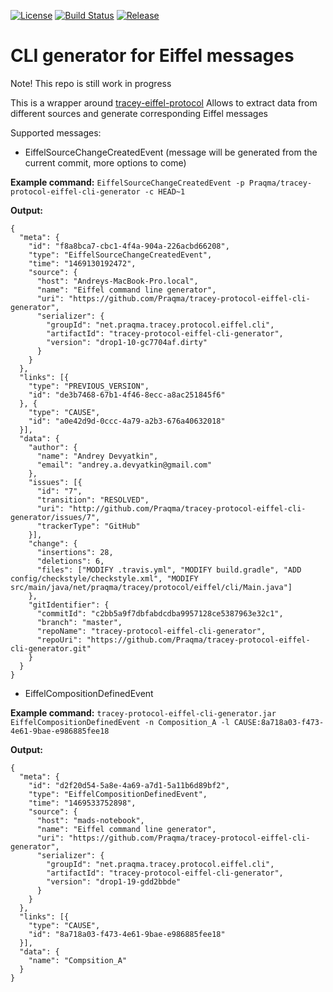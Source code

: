 [![License](https://img.shields.io/badge/license-New%20BSD-blue.svg)](LICENSE) [![Build Status](https://api.travis-ci.org/Praqma/tracey-protocol-eiffel-cli-generator.svg?branch=master)](https://travis-ci.org/Praqma/tracey-protocol-eiffel-cli-generator) [![Release](https://jitpack.io/v/Praqma/tracey-protocol-eiffel-cli-generator.svg)](https://jitpack.io/#Praqma/tracey-protocol-eiffel-cli-generator)

# CLI generator for Eiffel messages

Note! This repo is still work in progress

This is a wrapper around [tracey-eiffel-protocol](https://github.com/Praqma/tracey-protocol-eiffel)
Allows to extract data from different sources and generate corresponding Eiffel messages

Supported messages:

* EiffelSourceChangeCreatedEvent (message will be generated from the current commit, more options to come)

**Example command:** `EiffelSourceChangeCreatedEvent -p Praqma/tracey-protocol-eiffel-cli-generator -c HEAD~1`

**Output:** 

```
{
  "meta": {
    "id": "f8a8bca7-cbc1-4f4a-904a-226acbd66208",
    "type": "EiffelSourceChangeCreatedEvent",
    "time": "1469130192472",
    "source": {
      "host": "Andreys-MacBook-Pro.local",
      "name": "Eiffel command line generator",
      "uri": "https://github.com/Praqma/tracey-protocol-eiffel-cli-generator",
      "serializer": {
        "groupId": "net.praqma.tracey.protocol.eiffel.cli",
        "artifactId": "tracey-protocol-eiffel-cli-generator",
        "version": "drop1-10-gc7704af.dirty"
      }
    }
  },
  "links": [{
    "type": "PREVIOUS_VERSION",
    "id": "de3b7468-67b1-4f46-8ecc-a8ac251845f6"
  }, {
    "type": "CAUSE",
    "id": "a0e42d9d-0ccc-4a79-a2b3-676a40632018"
  }],
  "data": {
    "author": {
      "name": "Andrey Devyatkin",
      "email": "andrey.a.devyatkin@gmail.com"
    },
    "issues": [{
      "id": "7",
      "transition": "RESOLVED",
      "uri": "http://github.com/Praqma/tracey-protocol-eiffel-cli-generator/issues/7",
      "trackerType": "GitHub"
    }],
    "change": {
      "insertions": 28,
      "deletions": 6,
      "files": ["MODIFY .travis.yml", "MODIFY build.gradle", "ADD config/checkstyle/checkstyle.xml", "MODIFY src/main/java/net/praqma/tracey/protocol/eiffel/cli/Main.java"]
    },
    "gitIdentifier": {
      "commitId": "c2bb5a9f7dbfabdcdba9957128ce5387963e32c1",
      "branch": "master",
      "repoName": "tracey-protocol-eiffel-cli-generator",
      "repoUri": "https://github.com/Praqma/tracey-protocol-eiffel-cli-generator.git"
    }
  }
}
```

* EiffelCompositionDefinedEvent

**Example command:** `tracey-protocol-eiffel-cli-generator.jar EiffelCompositionDefinedEvent -n Composition_A -l CAUSE:8a718a03-f473-4e61-9bae-e986885fee18`

**Output:** 

```
{
  "meta": {
    "id": "d2f20d54-5a8e-4a69-a7d1-5a11b6d89bf2",
    "type": "EiffelCompositionDefinedEvent",
    "time": "1469533752898",
    "source": {
      "host": "mads-notebook",
      "name": "Eiffel command line generator",
      "uri": "https://github.com/Praqma/tracey-protocol-eiffel-cli-generator",
      "serializer": {
        "groupId": "net.praqma.tracey.protocol.eiffel.cli",
        "artifactId": "tracey-protocol-eiffel-cli-generator",
        "version": "drop1-19-gdd2bbde"
      }
    }
  },
  "links": [{
    "type": "CAUSE",
    "id": "8a718a03-f473-4e61-9bae-e986885fee18"
  }],
  "data": {
    "name": "Compsition_A"
  }
}
```


